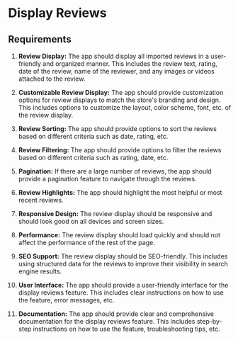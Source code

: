 # Display Reviews

## Requirements

1. **Review Display:** The app should display all imported reviews in a user-friendly and organized manner. This includes the review text, rating, date of the review, name of the reviewer, and any images or videos attached to the review.

2. **Customizable Review Display:** The app should provide customization options for review displays to match the store's branding and design. This includes options to customize the layout, color scheme, font, etc. of the review display.

3. **Review Sorting:** The app should provide options to sort the reviews based on different criteria such as date, rating, etc.

4. **Review Filtering:** The app should provide options to filter the reviews based on different criteria such as rating, date, etc.

5. **Pagination:** If there are a large number of reviews, the app should provide a pagination feature to navigate through the reviews.

6. **Review Highlights:** The app should highlight the most helpful or most recent reviews.

7. **Responsive Design:** The review display should be responsive and should look good on all devices and screen sizes.

8. **Performance:** The review display should load quickly and should not affect the performance of the rest of the page.

9. **SEO Support:** The review display should be SEO-friendly. This includes using structured data for the reviews to improve their visibility in search engine results.

10. **User Interface:** The app should provide a user-friendly interface for the display reviews feature. This includes clear instructions on how to use the feature, error messages, etc.

11. **Documentation:** The app should provide clear and comprehensive documentation for the display reviews feature. This includes step-by-step instructions on how to use the feature, troubleshooting tips, etc.

